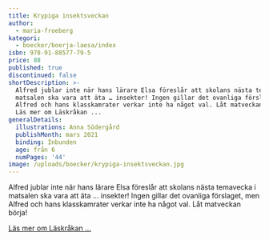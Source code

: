 ```yaml
---
title: Krypiga insektsveckan
author:
  - maria-froeberg
kategori:
  - boecker/boerja-laesa/index
isbn: 978-91-88577-79-5
price: 88
published: true
discontinued: false
shortDescription: >-
  Alfred jublar inte när hans lärare Elsa föreslår att skolans nästa temavecka i
  matsalen ska vara att äta … insekter! Ingen gillar det ovanliga förslaget, men
  Alfred och hans klasskamrater verkar inte ha något val. Låt matveckan börja!
  Läs mer om Läskråkan ...
generalDetails:
  illustrations: Anna Södergård
  publishMonth: mars 2021
  binding: Inbunden
  age: från 6
  numPages: '44'
image: /uploads/boecker/krypiga-insektsveckan.jpg
---
```

Alfred jublar inte när hans lärare Elsa föreslår att skolans nästa temavecka i matsalen ska vara att äta … insekter! Ingen gillar det ovanliga förslaget, men Alfred och hans klasskamrater verkar inte ha något val. Låt matveckan börja!

[Läs mer om Läskråkan ...](/information/bokserier/boerja-laesa)
